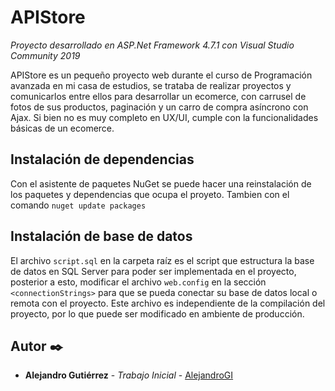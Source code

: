 # APIStore

_Proyecto desarrollado en ASP.Net Framework 4.7.1 con Visual Studio Community 2019_

APIStore es un pequeño proyecto web durante el curso de Programación avanzada en mi casa de estudios, se trataba de realizar proyectos y comunicarlos entre ellos para desarrollar un ecomerce, con carrusel de fotos de sus productos, paginación y un carro de compra asíncrono con Ajax. Si bien no es muy completo en UX/UI, cumple con la funcionalidades básicas de un ecomerce.

## Instalación de dependencias

Con el asistente de paquetes NuGet se puede hacer una reinstalación de los paquetes y dependencias que ocupa el proyeto.
Tambien con el comando `nuget update packages`

## Instalación de base de datos

El archivo `script.sql` en la carpeta raíz es el script que estructura la base de datos en SQL Server para poder ser implementada en el proyecto, posterior a esto, modificar el archivo `web.config` en la sección `<connectionStrings>` para que se pueda conectar su base de datos local o remota con el proyecto. Este archivo es independiente de la compilación del proyecto, por lo que puede ser modificado en ambiente de producción.


## Autor ✒️
* **Alejandro Gutiérrez** - *Trabajo Inicial* - [AlejandroGI](https://github.com/AlejandroGI)